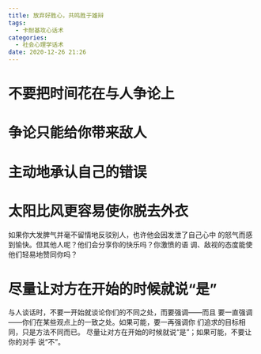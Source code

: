 ```yaml
---
title: 放弃好胜心，共鸣胜于雄辩
tags:
  - 卡耐基攻心话术
categories:
  - 社会心理学话术 
date: 2020-12-26 21:26
---
```


# 不要把时间花在与人争论上

# 争论只能给你带来敌人

# 主动地承认自己的错误

# 太阳比风更容易使你脱去外衣
如果你大发脾气并毫不留情地反驳别人，也许他会因发泄了自己心中
的怒气而感到愉快。但其他人呢？他们会分享你的快乐吗？你激愤的语
调、敌视的态度能使他们轻易地赞同你吗？

# 尽量让对方在开始的时候就说“是”
与人谈话时，不要一开始就谈论你们的不同之处，而要强调——而且
要一直强调——你们在某些观点上的一致之处。如果可能，要一再强调你
们追求的目标相同，只是方法不同而已。
尽量让对方在开始的时候就说“是”；如果可能，不要让你的对手
说“不”。